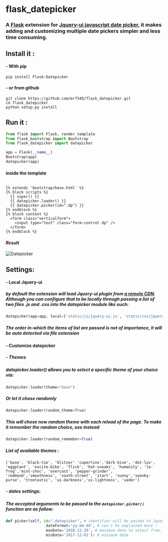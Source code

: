 # flask_datepicker
### A [Flask][a29e93c5] extension for [Jquery-ui javascript date picker][3dec2ee7], it makes adding and customizing multiple date pickers simpler and less time consuming.

  [a29e93c5]: http://flask.pocoo.org/ "Flask website"
  [3dec2ee7]: https://jqueryui.com/datepicker/ "Jquery-ui datepicker"

## Install it :
#### - With pip
`pip install Flask-Datepicker` <br />
#### - or from github
`git clone https://github.com/mrf345/flask_datepicker.git`<br />
`cd flask_datepicker` <br />
`python setup.py install`
## Run it :
```python
from flask import Flask, render_template
from flask_bootstrap import Bootstrap
from flask_datepicker import datepicker

app = Flask(__name__)
Bootstrap(app)
datepicker(app)
```
#### inside the template

```jinja

{% extends 'bootstrap/base.html' %}
{% block scripts %}
  {{ super() }}
  {{ datepicker.loader() }}
  {{ datepicker.picker(id=".dp") }}
{% endblock %}
{% block content %}
  <form class="verticalform">
    <input type="text" class="form-control dp" />
  </form>
{% endblock %}

```
#### _Result_
![Datepicker](https://raw.githubusercontent.com/usb-resetter/usb-resetter.github.io/master/images/datepicker.png)

## Settings:
#### - Local Jquery-ui
##### by default the extension will load Jquery-ui plugin from [a remote CDN][25530337]. Although you can configure that to be locally through passing a list of two files .js and .css into the datepicker module like such:
```python
datepicker(app=app, local=['static/js/jquery-ui.js', 'static/css/jquery-ui.css'])
```
##### _The order in-which the items of list are passed is not of importance, it will be auto detected via file extension_

[25530337]: https://code.jquery.com/ui/ "Jquery-ui CDN"

#### - Customize datepicker
##### - Themes
##### datepicker.loader() allows you to select a specific theme of your choice via:
```python
datepicker.loader(theme="base")
```
##### _Or let it chose randomly_
```python
datepicker.loader(random_theme=True)
```
##### _This will chose new random theme with each reload of the page. To make it remember the random choice, use instead_
```python
datepicker.loader(random_remember=True)
```
##### _List of available themes :_
`
['base', 'black-tie', 'blitzer' 'cupertino','dark-hive', 'dot-luv', 'eggplant', 'excite-bike', 'flick', 'hot-sneaks', 'humanity', 'le-frog','mint-choc', 'overcast', 'pepper-grinder', 'redmond','smoothness', 'south-street', 'start', 'sunny','swanky-purse', 'trontastic', 'ui-darkness','ui-lightness', 'vader']
`

##### - dates settings:
##### The accepted arguments to be passed to the `datepicker.picker()` function are as follow:
```python
def picker(self, id=".datepicker", # identifier will be passed to Jquery to select element
                  dateFormat='yy-mm-dd', # can't be explained more !
                  maxDate='2018-12-30', # maximum date to select from. Make sure to follow the same format yy-mm-dd
                  minDate='2017-12-01'): # minimum date
```
